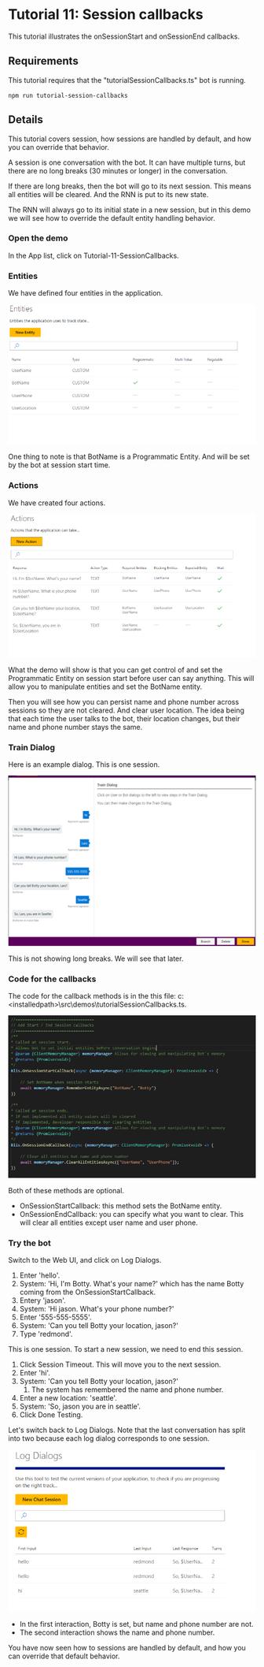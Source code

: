 # Tutorial 11: Session callbacks
This tutorial illustrates the onSessionStart and onSessionEnd callbacks.

## Requirements
This tutorial requires that the "tutorialSessionCallbacks.ts" bot is running.

	npm run tutorial-session-callbacks

## Details
This tutorial covers session, how sessions are handled by default, and how you can override that behavior.

A session is one conversation with the bot. It can have multiple turns, but there are no long breaks (30 minutes or longer) in the conversation.

If there are long breaks, then the bot will go to its next session. This means all entities will be cleared. And the RNN is put to its new state. 

The RNN will always go to its initial state in a new session, but in this demo we will see how to override the default entity handling behavior.


### Open the demo

In the App list, click on Tutorial-11-SessionCallbacks. 

### Entities

We have defined four entities in the application.

![](images/tutorial11_entities.PNG)

One thing to note is that BotName is a Programmatic Entity. And will be set by the bot at session start time.


### Actions

We have created four actions. 

![](images/tutorial11_actions.PNG)

What the demo will show is that you can get control of and set the Programmatic Entity on session start before user can say anything. This will allow you to manipulate entities and set the BotName entity.

Then you will see how you can persist name and phone number across sessions so they are not cleared. And clear user location. The idea being that each time the user talks to the bot, their location changes, but their name and phone number stays the same.

### Train Dialog

Here is an example dialog. This is one session.

![](images/tutorial11_traindialog.PNG)

This is not showing long breaks. We will see that later.

### Code for the callbacks

The code for the callback methods is in the this file: 
c:\<installedpath>\src\demos\tutorialSessionCallbacks.ts.

![](images/tutorial11_code.PNG)

Both of these methods are optional.

- OnSessionStartCallback: this method sets the BotName entity.
- OnSessionEndCallback: you can specify what you want to clear. This will clear all entities except user name and user phone.

### Try the bot

Switch to the Web UI, and click on Log Dialogs.

1. Enter 'hello'.
2. System: 'Hi, I'm Botty. What's your name?' which has the name Botty coming from the OnSessionStartCallback.
3. Entery 'jason'.
4. System: 'Hi jason. What's your phone number?'
5. Enter '555-555-5555'.
6. System: 'Can you tell Botty your location, jason?'
7. Type 'redmond'.

This is one session. To start a new session, we need to end this session. 

1. Click Session Timeout. This will move you to the next session.
1. Enter 'hi'.
2. System: 'Can you tell Botty your location, jason?'
	1. The system has remembered the name and phone number.
2. Enter a new location: 'seattle'.
3. System: 'So, jason you are in seattle'.
4. Click Done Testing.

Let's switch back to Log Dialogs. Note that the last conversation has split into two because each log dialog corresponds to one session.  

![](images/tutorial11_splitdialogs.PNG)

- In the first interaction, Botty is set, but name and phone number are not.
- The second interaction shows the name and phone number.


You have now seen how to sessions are handled by default, and how you can override that default behavior. 
